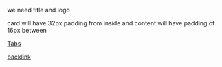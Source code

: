 we need title and logo 

card will have 32px padding from inside and content will have padding of 16px between


[Tabs](./assets/Tools.png)


[backlink](./Web-Design.md)